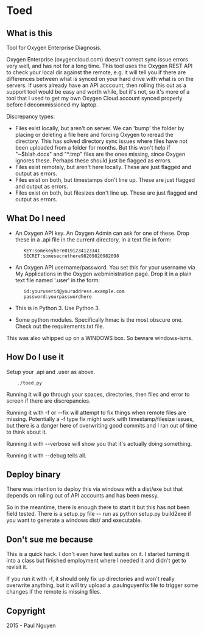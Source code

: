 Toed
====

What is this
------------
Tool for Oxygen Enterprise Diagnosis.

Oxygen Enterprise (oxygencloud.com) doesn't correct sync issue errors very well, and has not for a long time. This tool uses the Oxygen REST API to check your local dir against the remote, e.g. it will tell you if there are differences between what is synced on your hard drive with what is on the servers. If users already have an API acccount, then rolling this out as a support tool would be easy and worth while, but it's not, so it's more of a tool that I used to get my own Oxygen Cloud account synced properly before I decommissioned my laptop.

Discrepancy types:
- Files exist locally, but aren't on server. We can 'bump' the folder by placing or deleting a file here and forcing Oxygen to reread the directory. This has solved directory sync issues where files have not been uploaded from a folder for months. But this won't help if "~$blah.docx" and "*.tmp" files are the ones missing, since Oxygen ignores these. Perhaps these should just be flagged as errors.
- Files exist remotely, but aren't here locally. These are just flagged and output as errors.
- Files exist on both, but timestamps don't line up. These are just flagged and output as errors.
- Files exist on both, but filesizes don't line up. These are just flagged and output as errors.

What Do I need
--------------
- An Oxygen API key. An Oxygen Admin can ask for one of these. Drop these in a .api file in the current directory, in a text file in form:

         KEY:somekeyhere019i234123341
         SECRET:somesecrethere98209820982098
- An Oxygen API username/password. You set this for your username via My Applications in the Oxygen webministration page. Drop it in a plain text file named '.user' in the form:

         id:youruserid@youraddress.example.com
         password:yourpasswordhere
- This is in Python 3. Use Python 3.
- Some python modules. Specifically hmac is the most obscure one. Check out the requirements.txt file.

This was also whipped up on a WINDOWS box. So beware windows-isms.

How Do I use it
---------------
Setup your .api and .user as above.
        
        ./toed.py
Running it will go through your spaces, directories, then files and error to screen if there are discrepancies.

Running it with -f or --fix will attempt to fix things when remote files are missing. Potentially a -f type fix might work with timestamp/filesize issues, but there is a danger here of overwriting good commits and I ran out of time to think about it.

Running it with --verbose will show you that it's actually doing something.

Running it with --debug tells all.

Deploy binary
-------------
There was intention to deploy this via windows with a dist/exe but that depends on rolling out of API accounts and has been messy. 

So in the meantime, there is enough there to start it but this has not been field tested. There is a setup.py file -- run as python setup.py build2exe if you want to generate a windows dist/ and executable.

Don't sue me because
--------------------
This is a quick hack. I don't even have test suites on it. I started turning it into a class but finished employment where I needed it and didn't get to revisit it.

If you run it with -f, it should only fix up directories and won't really overwrite anything, but it will try upload a .paulnguyenfix file to trigger some changes if the remote is missing files.

Copyright
---------
2015 - Paul Nguyen
